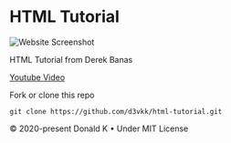 # HTML Tutorial

![Website Screenshot](https://github.com/d3vkk/html-tutorial/blob/master/screenshot.png)

HTML Tutorial from Derek Banas

[Youtube Video](https://www.youtube.com/watch?v=kDyJN7qQETA)

Fork or clone this repo
```
git clone https://github.com/d3vkk/html-tutorial.git
```

© 2020-present Donald K • Under MIT License
